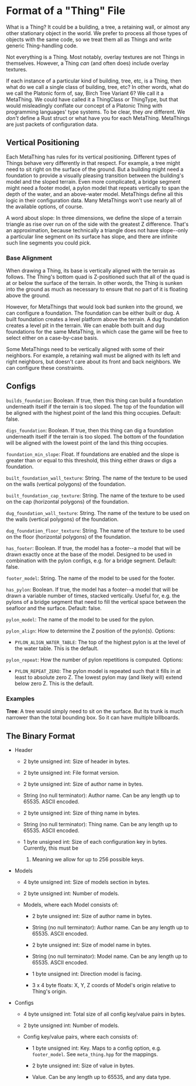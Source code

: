 # Format of a "Thing" File

What is a Thing? It could be a building, a tree, a retaining wall, or almost any other
stationary object in the world. We prefer to process all those types of objects with the
same code, so we treat them all as Things and write generic Thing-handling code.

Not everything is a Thing. Most notably, overlay textures are not Things in themselves.
However, a Thing *can* (and often does) include overlay textures.

If each instance of a particular kind of building, tree, etc, is a Thing, then what do we
call a single class of building, tree, etc? In other words, what do we call the Platonic
form of, say, Birch Tree Variant 6? We call it a MetaThing. We could have called it a
ThingClass or ThingType, but that would misleadingly conflate our concept of a Platonic
Thing with programming languages' type systems. To be clear, they *are* different. We
*don't* define a Rust struct or what have you for each MetaThing. MetaThings are just
packets of configuration data.

## Vertical Positioning

Each MetaThing has rules for its vertical positioning. Different types of Things behave
very differently in that respect. For example, a tree might need to sit right on the
surface of the ground. But a building might need a foundation to provide a visually
pleasing transition between the building's model and the sloped terrain. Even more
complicated, a bridge segment might need a footer model, a pylon model that repeats
vertically to span the depth of the water, and an above-water model. MetaThings define
all this logic in their configuration data. Many MetaThings won't use nearly all of the
available options, of course.

A word about slope: In three dimensions, we define the slope of a terrain triangle as
rise over run on of the side with the greatest Z difference. That's an approximation,
because technically a triangle does not have slope--only a particular line segment on its
surface has slope, and there are infinite such line segments you could pick.

### Base Alignment

When drawing a Thing, its base is vertically aligned with the terrain as follows. The
Thing's bottom quad is Z-positioned such that all of the quad is at or below the surface
of the terrain. In other words, the Thing is sunken into the ground as much as necessary
to ensure that no part of it is floating above the ground.

However, for MetaThings that would look bad sunken into the ground, we can configure a
foundation. The foundation can be either built or dug. A built foundation creates a
level platform above the terrain. A dug foundation creates a level pit in the terrain. We
can enable both built and dug foundations for the same MetaThing, in which case the game
will be free to select either on a case-by-case basis.

Some MetaThings need to be vertically aligned with some of their neighbors. For example, a
retaining wall must be aligned with its left and right neighbors, but doesn't care about
its front and back neighbors. We can configure these constraints.

## Configs

`builds_foundation`: Boolean. If true, then this thing can build a foundation underneath
itself if the terrain is too sloped. The top of the foundation will be aligned with the
highest point of the land this thing occupies.
Default: false.

`digs_foundation`: Boolean. If true, then this thing can dig a foundation underneath
itself if the terrain is too sloped. The bottom of the foundation will be aligned with the
lowest point of the land this thing occupies.

`foundation_min_slope`: Float. If foundations are enabled and the slope is greater than or
equal to this threshold, this thing either draws or digs a foundation.

`built_foundation_wall_texture`: String. The name of the texture to be used on the walls
(vertical polygons) of the foundation.

`built_foundation_cap_texture`: String. The name of the texture to be used on the cap
(horizontal polygons) of the foundation.

`dug_foundation_wall_texture`: String. The name of the texture to be used on the walls
(vertical polygons) of the foundation.

`dug_foundation_floor_texture`: String. The name of the texture to be used on the floor
(horizontal polygons) of the foundation.

`has_footer`: Boolean. If true, the model has a footer--a model that will be drawn
exactly once at the base of the model. Designed to be used in combination with the pylon
configs, e.g. for a bridge segment. Default: false.

`footer_model`: String. The name of the model to be used for the footer.

`has_pylon`: Boolean. If true, the model has a footer--a model that will be drawn a
variable number of times, stacked vertically. Useful for, e.g. the pylons of a bridge
segment that need to fill the vertical space between the seafloor and the surface.
Default: false.

`pylon_model`: The name of the model to be used for the pylon.

`pylon_align`: How to determine the Z position of the pylon(s). Options:

* `PYLON_ALIGN_WATER_TABLE`: The top of the highest pylon is at the level of the water
table. This is the default.

`pylon_repeat`: How the number of pylon repetitions is computed. Options:

* `PYLON_REPEAT_ZERO`: The pylon model is repeated such that it fills in at least to
absolute zero Z. The lowest pylon may (and likely will) extend below zero Z. This is
the default.

### Examples

**Tree**: A tree would simply need to sit on the surface. But its trunk is much narrower
than the total bounding box. So it can have multiple billboards.

## The Binary Format

* Header

  * 2 byte unsigned int: Size of header in bytes.
  
  * 2 byte unsigned int: File format version.
  
  * 2 byte unsigned int: Size of author name in bytes.
  
  * String (no null terminator): Author name. Can be any length up to 65535. ASCII encoded.
  
  * 2 byte unsigned int: Size of thing name in bytes.
  
  * String (no null terminator): Thing name. Can be any length up to 65535. ASCII encoded.
  
  * 1 byte unsigned int: Size of each configuration key in bytes. Currently, this must be
    1. Meaning we allow for up to 256 possible keys.
    
* Models
  
  * 4 byte unsigned int: Size of models section in bytes.
  
  * 2 byte unsigned int: Number of models.
  
  * Models, where each Model consists of:
    * 2 byte unsigned int: Size of author name in bytes.
    
    * String (no null terminator): Author name. Can be any length up to 65535. ASCII encoded.
    
    * 2 byte unsigned int: Size of model name in bytes.
    
    * String (no null terminator): Model name. Can be any length up to 65535. ASCII encoded.
    
    * 1 byte unsigned int: Direction model is facing.
    
    * 3 x 4 byte floats: X, Y, Z coords of Model's origin relative to Thing's origin.

* Configs
  
  * 4 byte unsigned int: Total size of all config key/value pairs in bytes.
  
  * 2 byte unsigned int: Number of models.

  * Config key/value pairs, where each consists of:

    * 1 byte unsigned int: Key. Maps to a config option, e.g. `footer_model`. See
      `meta_thing.hpp` for the mappings.
  
    * 2 byte unsigned int: Size of value in bytes.
  
    * Value. Can be any length up to 65535, and any data type.
